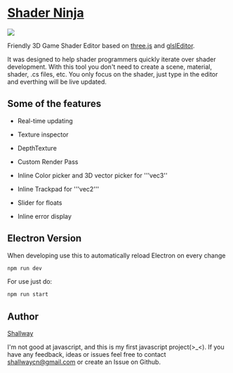 # [Shader Ninja](http://shallway.ninja/shaderninja)

![](http://patriciogonzalezvivo.com/images/glslEditor/00.gif)

Friendly 3D Game Shader Editor based on [three.js](https://github.com/mrdoob/three.js/) and [glslEditor](https://github.com/mrdoob/three.js/).

It was designed to help shader programmers quickly iterate over shader development. With this tool you don't need to create a scene, material, shader, .cs files, etc. You only focus on the shader, just type in the editor and everthing will be live updated. 

## Some of the features
- Real-time updating

- Texture inspector

- DepthTexture

- Custom Render Pass

- Inline Color picker and 3D vector picker for '''vec3''

- Inline Trackpad for '''vec2'''

- Slider for floats

- Inline error display

## Electron Version

When developing use this to automatically reload Electron on every change

```bash
npm run dev
```

For use just do:

```bash
npm run start
```

## Author
[Shallway](http://shallway.ninja)

I'm not good at javascript, and this is my first javascript project(>_<). If you have any feedback, ideas or issues feel free to contact shallwaycn@gmail.com or create an Issue on Github.




